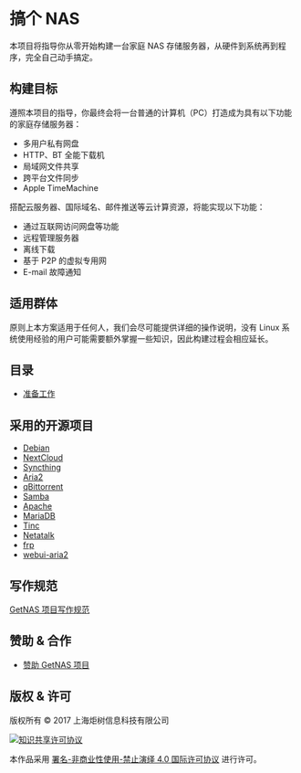 # 搞个 NAS

本项目将指导你从零开始构建一台家庭 NAS 存储服务器，从硬件到系统再到程序，完全自己动手搞定。

## 构建目标

遵照本项目的指导，你最终会将一台普通的计算机（PC）打造成为具有以下功能的家庭存储服务器：

* 多用户私有网盘
* HTTP、BT 全能下载机
* 局域网文件共享
* 跨平台文件同步
* Apple TimeMachine

搭配云服务器、国际域名、邮件推送等云计算资源，将能实现以下功能：

* 通过互联网访问网盘等功能
* 远程管理服务器
* 离线下载
* 基于 P2P 的虚拟专用网
* E-mail 故障通知

## 适用群体

原则上本方案适用于任何人，我们会尽可能提供详细的操作说明，没有 Linux 系统使用经验的用户可能需要额外掌握一些知识，因此构建过程会相应延长。

## 目录

* [准备工作](preparations.md)

## 采用的开源项目

* [Debian](https://www.debian.org/)
* [NextCloud](https://www.nextcloud.com)
* [Syncthing](https://syncthing.net/)
* [Aria2](https://aria2.github.io/)
* [qBittorrent](https://www.qbittorrent.org/)
* [Samba](https://www.samba.org/)
* [Apache](http://httpd.apache.org/)
* [MariaDB](https://downloads.mariadb.org/)
* [Tinc](https://www.tinc-vpn.org/)
* [Netatalk](http://netatalk.sourceforge.net/)
* [frp](https://github.com/fatedier/frp)
* [webui-aria2](https://github.com/ziahamza/webui-aria2)

## 写作规范
[GetNAS 项目写作规范](writing-guidelines.md)

## 赞助 & 合作

* [赞助 GetNAS 项目](sponsor.md)

## 版权 & 许可

版权所有 ©️ 2017 上海炬树信息科技有限公司

[<img alt="知识共享许可协议" style="border-width:0" src="https://www.getnas.com/wp-content/themes/getnas-vue/img/by-nc-nd-88x31.png">](http://creativecommons.org/licenses/by-nc-nd/4.0/deed.zh)

本作品采用 [署名-非商业性使用-禁止演绎 4.0 国际许可协议](http://creativecommons.org/licenses/by-nc-nd/4.0/deed.zh) 进行许可。
